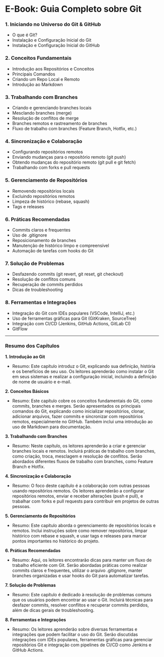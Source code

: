 # E-Book: Guia Completo sobre Git

### 1. Iniciando no Universo do Git & GitHub
- O que é Git?
- Instalação e Configuração Inicial do Git
- Instalação e Configuração Inicial do GitHub

### 2. Conceitos Fundamentais
- Introdução aos Repositórios e Conceitos
- Principais Comandos
- Criando um Repo Local e Remoto
- Introdução ao Markdown

### 3. Trabalhando com Branches
- Criando e gerenciando branches locais
- Mesclando branches (merge)
- Resolução de conflitos de merge
- Branches remotos e rastreamento de branches
- Fluxo de trabalho com branches (Feature Branch, Hotfix, etc.)

### 4. Sincronização e Colaboração
- Configurando repositórios remotos
- Enviando mudanças para o repositório remoto (git push)
- Obtendo mudanças do repositório remoto (git pull e git fetch)
- Trabalhando com forks e pull requests

### 5. Gerenciamento de Repositórios
- Removendo repositórios locais
- Excluindo repositórios remotos
- Limpeza de histórico (rebase, squash)
- Tags e releases

### 6. Práticas Recomendadas
- Commits claros e frequentes
- Uso de .gitignore
- Reposicionamento de branches
- Manutenção de histórico limpo e compreensível
- Automação de tarefas com hooks do Git

### 7. Solução de Problemas
- Desfazendo commits (git revert, git reset, git checkout)
- Resolução de conflitos comuns
- Recuperação de commits perdidos
- Dicas de troubleshooting

### 8. Ferramentas e Integrações
- Integração do Git com IDEs populares (VSCode, IntelliJ, etc.)
- Uso de ferramentas gráficas para Git (GitKraken, SourceTree)
- Integração com CI/CD (Jenkins, GitHub Actions, GitLab CI)
- GitFlow

----
### Resumo dos Capítulos

**1. Introdução ao Git**
- Resumo: Este capítulo introduz o Git, explicando sua definição, história e os benefícios de seu uso. Os leitores aprenderão como instalar o Git em seus sistemas e realizar a configuração inicial, incluindo a definição de nome de usuário e e-mail.

**2. Conceitos Básicos**
- Resumo: Este capítulo cobre os conceitos fundamentais do Git, como commits, branches e merges. Serão apresentados os principais comandos do Git, explicando como inicializar repositórios, clonar, adicionar arquivos, fazer commits e sincronizar com repositórios remotos, especialmente no GitHub. Também inclui uma introdução ao uso de Markdown para documentação.

**3. Trabalhando com Branches**
- Resumo: Neste capítulo, os leitores aprenderão a criar e gerenciar branches locais e remotos. Incluirá práticas de trabalho com branches, como criação, troca, mesclagem e resolução de conflitos. Serão abordados diferentes fluxos de trabalho com branches, como Feature Branch e Hotfix.

**4. Sincronização e Colaboração**
- Resumo: O foco deste capítulo é a colaboração com outras pessoas usando repositórios remotos. Os leitores aprenderão a configurar repositórios remotos, enviar e receber alterações (push e pull), e trabalhar com forks e pull requests para contribuir em projetos de outras pessoas.

**5. Gerenciamento de Repositórios**
- Resumo: Este capítulo aborda o gerenciamento de repositórios locais e remotos. Inclui instruções sobre como remover repositórios, limpar histórico com rebase e squash, e usar tags e releases para marcar pontos importantes no histórico do projeto.

**6. Práticas Recomendadas**
- Resumo: Aqui, os leitores encontrarão dicas para manter um fluxo de trabalho eficiente com Git. Serão abordadas práticas como realizar commits claros e frequentes, utilizar o arquivo .gitignore, manter branches organizadas e usar hooks do Git para automatizar tarefas.

**7. Solução de Problemas**
- Resumo: Este capítulo é dedicado à resolução de problemas comuns que os usuários podem encontrar ao usar o Git. Incluirá técnicas para desfazer commits, resolver conflitos e recuperar commits perdidos, além de dicas gerais de troubleshooting.

**8. Ferramentas e Integrações**
- Resumo: Os leitores aprenderão sobre diversas ferramentas e integrações que podem facilitar o uso do Git. Serão discutidas integrações com IDEs populares, ferramentas gráficas para gerenciar repositórios Git e integração com pipelines de CI/CD como Jenkins e GitHub Actions.